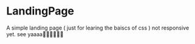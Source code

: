 # LandingPage
A simple  landing page ( just for learing the baiscs of css )
not responsive yet. 
see yaaaa👋🏻🤟🏻🤟🏻 
